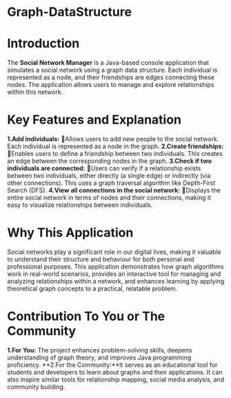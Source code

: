 # Graph-DataStructure

# Introduction

The **Social Network Manager** is a Java-based console application that simulates a social network using a graph data structure. Each individual is represented as a node, and their friendships are edges connecting these nodes. The application allows users to manage and explore relationships within this network.

# Key Features and Explanation

**1.Add individuals:**
  Allows users to add new people to the social network. Each individual is represented as a node in the graph.
**2.Create friendships:**
  Enables users to define a friendship between two individuals. This creates an edge between the corresponding nodes in the graph.
**3.Check if two individuals are connected:**
  Users can verify if a relationship exists between two individuals, either directly (a single edge) or indirectly (via other connections). This uses a graph traversal algorithm like Depth-First Search (DFS).
**4.View all connections in the social network:**
Displays the entire social network in terms of nodes and their connections, making it easy to visualize relationships between individuals.

# Why This Application

Social networks play a significant role in our digital lives, making it valuable to understand their structure and behaviour for both personal and professional purposes. This application demonstrates how graph algorithms work in real-world scenarios, provides an interactive tool for managing and analyzing relationships within a network, and enhances learning by applying theoretical graph concepts to a practical, relatable problem.

# Contribution To You or The Community

**1.For You:** The project enhances problem-solving skills, deepens understanding of graph theory, and improves Java programming proficiency.
**2.For the Community:**It serves as an educational tool for students and developers to learn about graphs and their applications. It can also inspire similar tools for relationship mapping, social media analysis, and community building.


